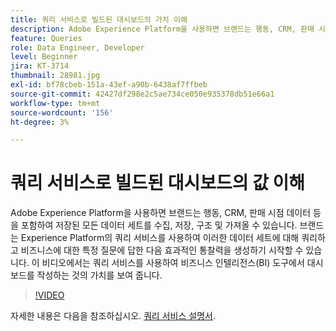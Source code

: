 ```yaml
---
title: 쿼리 서비스로 빌드된 대시보드의 가치 이해
description: Adobe Experience Platform을 사용하면 브랜드는 행동, CRM, 판매 시점 데이터 등을 포함하여 저장된 모든 데이터 세트 및 mash를 수집, 저장, 구조 및 가져올 수 있습니다. 브랜드는 Experience Platform의 쿼리 서비스를 사용하여 이러한 데이터 세트에 대해 쿼리하고 비즈니스에 대한 특정 질문에 답한 다음 효과적인 통찰력을 생성하기 시작할 수 있습니다. 이 비디오에서는 쿼리 서비스를 사용하여 비즈니스 인텔리전스(BI) 도구에서 대시보드를 작성하는 것의 가치를 보여 줍니다.
feature: Queries
role: Data Engineer, Developer
level: Beginner
jira: KT-3714
thumbnail: 28981.jpg
exl-id: bf78cbeb-151a-43ef-a90b-6438af7ffbeb
source-git-commit: 42427df298e2c5ae734ce050e935378db51e66a1
workflow-type: tm+mt
source-wordcount: '156'
ht-degree: 3%

---
```


# 쿼리 서비스로 빌드된 대시보드의 값 이해

Adobe Experience Platform을 사용하면 브랜드는 행동, CRM, 판매 시점 데이터 등을 포함하여 저장된 모든 데이터 세트를 수집, 저장, 구조 및 가져올 수 있습니다. 브랜드는 Experience Platform의 쿼리 서비스를 사용하여 이러한 데이터 세트에 대해 쿼리하고 비즈니스에 대한 특정 질문에 답한 다음 효과적인 통찰력을 생성하기 시작할 수 있습니다. 이 비디오에서는 쿼리 서비스를 사용하여 비즈니스 인텔리전스(BI) 도구에서 대시보드를 작성하는 것의 가치를 보여 줍니다.

>[!VIDEO](https://video.tv.adobe.com/v/28981?quality=12&learn=on)

자세한 내용은 다음을 참조하십시오. [쿼리 서비스 설명서](https://experienceleague.adobe.com/docs/experience-platform/query/home.html?lang=ko).

